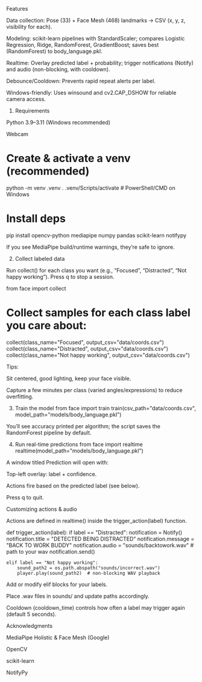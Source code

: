 Features

Data collection: Pose (33) + Face Mesh (468) landmarks → CSV (x, y, z, visibility for each).

Modeling: scikit-learn pipelines with StandardScaler; compares Logistic Regression, Ridge, RandomForest, GradientBoost; saves best (RandomForest) to body_language.pkl.

Realtime: Overlay predicted label + probability; trigger notifications (Notify) and audio (non-blocking, with cooldown).

Debounce/Cooldown: Prevents rapid repeat alerts per label.

Windows-friendly: Uses winsound and cv2.CAP_DSHOW for reliable camera access.

1) Requirements

Python 3.9–3.11 (Windows recommended)

Webcam

# Create & activate a venv (recommended)
python -m venv .venv
. .venv/Scripts/activate   # PowerShell/CMD on Windows


# Install deps
pip install opencv-python mediapipe numpy pandas scikit-learn notifypy

If you see MediaPipe build/runtime warnings, they’re safe to ignore.


2) Collect labeled data

Run collect() for each class you want (e.g., “Focused”, “Distracted”, “Not happy working”). Press q to stop a session.

from face import collect

# Collect samples for each class label you care about:
collect(class_name="Focused",     output_csv="data/coords.csv")
collect(class_name="Distracted",  output_csv="data/coords.csv")
collect(class_name="Not happy working", output_csv="data/coords.csv")

Tips:

Sit centered, good lighting, keep your face visible.

Capture a few minutes per class (varied angles/expressions) to reduce overfitting.

3) Train the model
from face import train
train(csv_path="data/coords.csv", model_path="models/body_language.pkl")


You’ll see accuracy printed per algorithm; the script saves the RandomForest pipeline by default.

4) Run real-time predictions
from face import realtime
realtime(model_path="models/body_language.pkl")


A window titled Prediction will open with:

Top-left overlay: label + confidence.

Actions fire based on the predicted label (see below).

Press q to quit.

Customizing actions & audio

Actions are defined in realtime() inside the trigger_action(label) function.

def trigger_action(label):
    if label == "Distracted":
        notification = Notify()
        notification.title = "DETECTED BEING DISTRACTED"
        notification.message = "BACK TO WORK BUDDY"
        notification.audio = "sounds/backtowork.wav"  # path to your wav
        notification.send()

    elif label == "Not happy working":
        sound_path2 = os.path.abspath("sounds/incorrect.wav")
        player.play(sound_path2)  # non-blocking WAV playback


Add or modify elif blocks for your labels.

Place .wav files in sounds/ and update paths accordingly.

Cooldown (cooldown_time) controls how often a label may trigger again (default 5 seconds).




Acknowledgments

MediaPipe Holistic & Face Mesh (Google)

OpenCV

scikit-learn

NotifyPy

